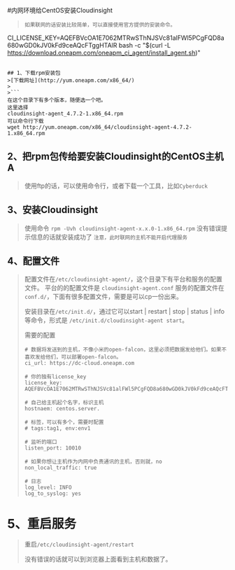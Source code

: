 #内网环境给CentOS安装Cloudinsight
>```
>如果联网的话安装比较简单，可以直接使用官方提供的安装命令。
CI_LICENSE_KEY=AQEFBVcOA1E7062MTRwSThNJSVc81alFWl5PCgFQD8a680wGD0kJV0kFd9ceAQcFTggHTAlR 
bash -c "$(curl -L https://download.oneapm.com/oneapm_ci_agent/install_agent.sh)"
```

## 1、下载rpm安装包
>[下载网址](http://yum.oneapm.com/x86_64/)
>
>```
在这个目录下有多个版本，随便选一个吧。
这里选择
cloudinsight-agent_4.7.2-1.x86_64.rpm
可以命令行下载
wget http://yum.oneapm.com/x86_64/cloudinsight-agent-4.7.2-1.x86_64.rpm
```

## 2、把rpm包传给要安装Cloudinsight的CentOS主机A
> 使用ftp的话，可以使用命令行，或者下载一个工具，比如`Cyberduck`


## 3、安装Cloudinsight
>使用命令
`rpm -Uvh cloudinsight-agent-x.x.0-1.x86_64.rpm`
没有错误提示信息的话就安装成功了
`注意，此时联网的主机不能开启代理服务`

## 4、配置文件
>
> 配置文件在`/etc/cloudinsight-agent/`，这个目录下有平台和服务的配置文件。
> 平台的的配置文件是 `cloudinsight-agent.conf`
> 服务的配置文件在 `conf.d/`，下面有很多配置文件，需要是可以cp一份出来。
> 
> 安装目录在`/etc/init.d/`，通过它可以start | restart | stop | status | info等命令，形式是 `/etc/init.d/cloudinsight-agent start`。
> 
> 需要的配置
> 
> ```
> # 数据将发送到的主机，不像小米的open-falcon，这里必须把数据发给他们。如果不喜欢发给他们，可以部署open-falcon。
> ci_url: https://dc-cloud.oneapm.com
> 
> # 你的独有license_key
> license_key: AQEFBVcOA1E7062MTRwSThNJSVc81alFWl5PCgFQD8a680wGD0kJV0kFd9ceAQcFTggHTAlR
> 
> # 自己给主机起个名字，标识主机
> hostnaem: centos.server.
> 
> # 标签，可以有多个，需要时配置
> # tags:tag1, env:env1
> 
> # 监听的端口
> listen_port: 10010
> 
> # 如果你想让主机作为内网中负责通讯的主机，否则就，no
> non_local_traffic: true
> 
> # 日志
> log_level: INFO
> log_to_syslog: yes
> ```

# 5、重启服务
> 重启`/etc/cloudinsight-agent/restart`
> 
> 没有错误的话就可以到浏览器上面看到主机和数据了。
